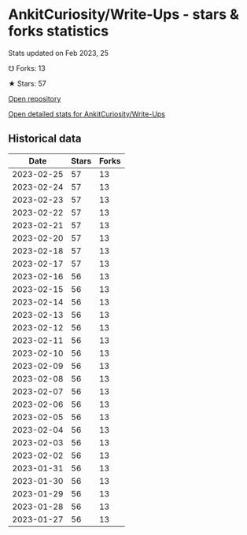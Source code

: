 # AnkitCuriosity/Write-Ups - stars & forks statistics

Stats updated on Feb 2023, 25

☋ Forks: 13

★ Stars: 57

[Open repository](https://github.com/AnkitCuriosity/Write-Ups)

[Open detailed stats for AnkitCuriosity/Write-Ups](https://reviewgithub.com/rep/AnkitCuriosity/Write-Ups)

## Historical data
| Date | Stars | Forks |
|------|-------|-------|
| 2023-02-25 | 57 | 13 | 
| 2023-02-24 | 57 | 13 | 
| 2023-02-23 | 57 | 13 | 
| 2023-02-22 | 57 | 13 | 
| 2023-02-21 | 57 | 13 | 
| 2023-02-20 | 57 | 13 | 
| 2023-02-18 | 57 | 13 | 
| 2023-02-17 | 57 | 13 | 
| 2023-02-16 | 56 | 13 | 
| 2023-02-15 | 56 | 13 | 
| 2023-02-14 | 56 | 13 | 
| 2023-02-13 | 56 | 13 | 
| 2023-02-12 | 56 | 13 | 
| 2023-02-11 | 56 | 13 | 
| 2023-02-10 | 56 | 13 | 
| 2023-02-09 | 56 | 13 | 
| 2023-02-08 | 56 | 13 | 
| 2023-02-07 | 56 | 13 | 
| 2023-02-06 | 56 | 13 | 
| 2023-02-05 | 56 | 13 | 
| 2023-02-04 | 56 | 13 | 
| 2023-02-03 | 56 | 13 | 
| 2023-02-02 | 56 | 13 | 
| 2023-01-31 | 56 | 13 | 
| 2023-01-30 | 56 | 13 | 
| 2023-01-29 | 56 | 13 | 
| 2023-01-28 | 56 | 13 | 
| 2023-01-27 | 56 | 13 | 

